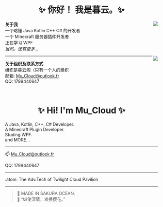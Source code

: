 <h1 align="center">✨ 你好！ 我是暮云。✨</h1>
<img align="right" src="https://github-readme-stats.vercel.app/api?username=MuCloudOfficial&show_icons=true&theme=github_dark&card_width=450&card_height=200"/>

__关于我__  
一个略懂 Java Kotlin C++ C# 的开发者  
一个 Minecraft 服务器插件开发者  
正在学习 WPF  
_当然，还有更多..._

<img align="right" src="https://github-readme-stats.vercel.app/api/top-langs/?username=MuCloudOfficial&layout=compact&theme=github_dark"/>

---

__关于组织及联系方式__  
组织是暮云阁（只有一个人的组织  
邮箱: Mu_Cloud@outlook.fr  
QQ: 1799440647  

<br/>

<h1 align="center">✨ Hi! I'm Mu_Cloud ✨</h1>

A Java, Kotlin, C++, C# Developer.  
A Minecraft Plugin Developer.    
Studing WPF.  
and MORE...  

---

📫 Mu_Cloud@outlook.fr  

QQ: 1799440647

---

:atom: The Adv.Tech of Twilight Cloud Pavilion

---

> 💮 MADE IN SAKURA OCEAN.  
> 💮 “纵使深情，难换樱花。”
